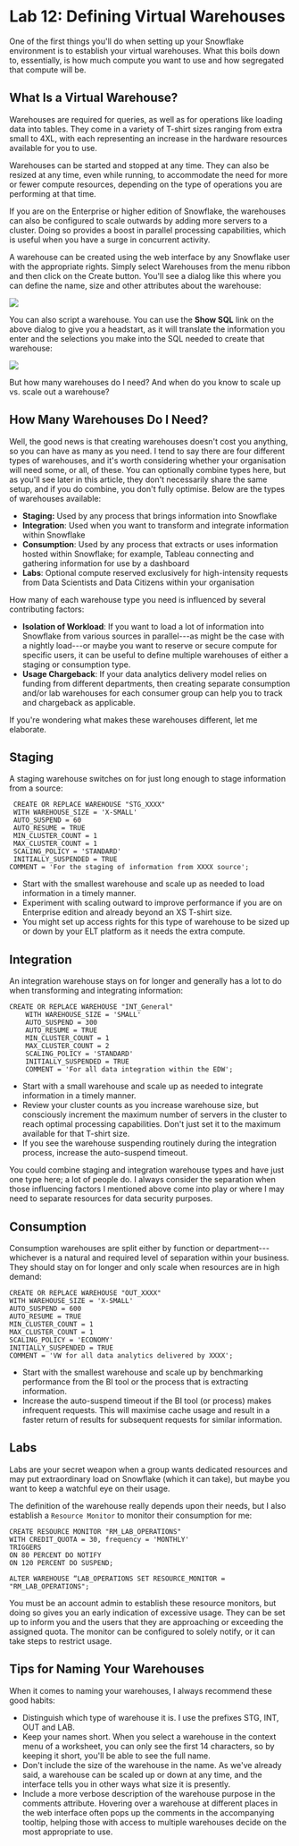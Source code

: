 Lab 12: Defining Virtual Warehouses 
===================================


One of the first things you'll do when setting up your Snowflake
environment is to establish your virtual warehouses. What this boils
down to, essentially, is how much compute you want to use and how
segregated that compute will be.

What Is a Virtual Warehouse?
----------------------------

Warehouses are required for queries, as well as for operations like
loading data into tables. They come in a variety of T-shirt sizes
ranging from extra small to 4XL, with each representing an increase in
the hardware resources available for you to use.

Warehouses can be started and stopped at any time. They can also be
resized at any time, even while running, to accommodate the need for
more or fewer compute resources, depending on the type of operations you
are performing at that time.

If you are on the Enterprise or higher edition of Snowflake, the
warehouses can also be configured to scale outwards by adding more
servers to a cluster. Doing so provides a boost in parallel processing
capabilities, which is useful when you have a surge in concurrent
activity.

A warehouse can be created using the web interface by any Snowflake user
with the appropriate rights. Simply select Warehouses from the menu
ribbon and then click on the Create button. You'll see a dialog like
this where you can define the name, size and other attributes about the
warehouse:

![](./lab_12_defining_virtual_warehouses_files/Warehouses1.jpg)

You can also script a warehouse. You can use the **Show SQL** link on
the above dialog to give you a headstart, as it will translate the
information you enter and the selections you make into the SQL needed to
create that warehouse:

![](./lab_12_defining_virtual_warehouses_files/Warehouses2.jpg)

But how many warehouses do I need? And when do you know to scale up vs.
scale out a warehouse?

How Many Warehouses Do I Need?
------------------------------

Well, the good news is that creating warehouses doesn't cost you
anything, so you can have as many as you need. I tend to say there are
four different types of warehouses, and it's worth considering whether
your organisation will need some, or all, of these. You can optionally
combine types here, but as you'll see later in this article, they don't
necessarily share the same setup, and if you do combine, you don't fully
optimise. Below are the types of warehouses available:

-   **Staging:** Used by any process that brings information into
    Snowflake
-   **Integration**: Used when you want to transform and integrate
    information within Snowflake
-   **Consumption**: Used by any process that extracts or uses
    information hosted within Snowflake; for example, Tableau connecting
    and gathering information for use by a dashboard
-   **Labs**: Optional compute reserved exclusively for high-intensity
    requests from Data Scientists and Data Citizens within your
    organisation

How many of each warehouse type you need is influenced by several
contributing factors:

-   **Isolation of Workload**: If you want to load a lot of information
    into Snowflake from various sources in parallel---as might be the
    case with a nightly load---or maybe you want to reserve or secure
    compute for specific users, it can be useful to define multiple
    warehouses of either a staging or consumption type.
-   **Usage Chargeback**: If your data analytics delivery model relies
    on funding from different departments, then creating separate
    consumption and/or lab warehouses for each consumer group can help
    you to track and chargeback as applicable.

If you're wondering what makes these warehouses different, let me
elaborate.

Staging
-------

A staging warehouse switches on for just long enough to stage
information from a source:


```
 CREATE OR REPLACE WAREHOUSE "STG_XXXX" 
 WITH WAREHOUSE_SIZE = 'X-SMALL' 
 AUTO_SUSPEND = 60 
 AUTO_RESUME = TRUE 
 MIN_CLUSTER_COUNT = 1 
 MAX_CLUSTER_COUNT = 1 
 SCALING_POLICY = 'STANDARD'
 INITIALLY_SUSPENDED = TRUE
COMMENT = 'For the staging of information from XXXX source';
```

-   Start with the smallest warehouse and scale up as needed to load
    information in a timely manner.
-   Experiment with scaling outward to improve performance if you are on
    Enterprise edition and already beyond an XS T-shirt size.
-   You might set up access rights for this type of warehouse to be
    sized up or down by your ELT platform as it needs the extra compute.

Integration
-----------

An integration warehouse stays on for longer and generally has a lot to
do when transforming and integrating information:


```
CREATE OR REPLACE WAREHOUSE "INT_General" 
    WITH WAREHOUSE_SIZE = 'SMALL' 
    AUTO_SUSPEND = 300 
    AUTO_RESUME = TRUE 
    MIN_CLUSTER_COUNT = 1 
    MAX_CLUSTER_COUNT = 2 
    SCALING_POLICY = 'STANDARD'
    INITIALLY_SUSPENDED = TRUE
    COMMENT = 'For all data integration within the EDW';
```

-   Start with a small warehouse and scale up as needed to integrate
    information in a timely manner.
-   Review your cluster counts as you increase warehouse size, but
    consciously increment the maximum number of servers in the cluster
    to reach optimal processing capabilities. Don't just set it to the
    maximum available for that T-shirt size.
-   If you see the warehouse suspending routinely during the integration
    process, increase the auto-suspend timeout.

You could combine staging and integration warehouse types and have just
one type here; a lot of people do. I always consider the separation when
those influencing factors I mentioned above come into play or where I
may need to separate resources for data security purposes.

Consumption
-----------

Consumption warehouses are split either by function or
department---whichever is a natural and required level of separation
within your business. They should stay on for longer and only scale when
resources are in high demand:


```
CREATE OR REPLACE WAREHOUSE "OUT_XXXX" 
WITH WAREHOUSE_SIZE = 'X-SMALL' 
AUTO_SUSPEND = 600 
AUTO_RESUME = TRUE 
MIN_CLUSTER_COUNT = 1 
MAX_CLUSTER_COUNT = 1 
SCALING_POLICY = 'ECONOMY' 
INITIALLY_SUSPENDED = TRUE
COMMENT = 'VW for all data analytics delivered by XXXX';
```

-   Start with the smallest warehouse and scale up by benchmarking
    performance from the BI tool or the process that is extracting
    information.
-   Increase the auto-suspend timeout if the BI tool (or process) makes
    infrequent requests. This will maximise cache usage and result in a
    faster return of results for subsequent requests for similar
    information.

Labs
----

Labs are your secret weapon when a group wants dedicated resources and
may put extraordinary load on Snowflake (which it can take), but maybe
you want to keep a watchful eye on their usage.

The definition of the warehouse really depends upon their needs, but I
also establish a `Resource Monitor`
to monitor their consumption for me:



```
CREATE RESOURCE MONITOR "RM_LAB_OPERATIONS" 
WITH CREDIT_QUOTA = 30, frequency = 'MONTHLY'
TRIGGERS 
ON 80 PERCENT DO NOTIFY
ON 120 PERCENT DO SUSPEND;
 
ALTER WAREHOUSE “LAB_OPERATIONS SET RESOURCE_MONITOR = "RM_LAB_OPERATIONS";
```

You must be an account admin to establish these resource monitors, but
doing so gives you an early indication of excessive usage. They can be
set up to inform you and the users that they are approaching or
exceeding the assigned quota. The monitor can be configured to solely
notify, or it can take steps to restrict usage.

Tips for Naming Your Warehouses
-------------------------------

When it comes to naming your warehouses, I always recommend these good
habits:

-   Distinguish which type of warehouse it is. I use the prefixes STG,
    INT, OUT and LAB.
-   Keep your names short. When you select a warehouse in the context
    menu of a worksheet, you can only see the first 14 characters, so by
    keeping it short, you'll be able to see the full name.
-   Don't include the size of the warehouse in the name. As we've
    already said, a warehouse can be scaled up or down at any time, and
    the interface tells you in other ways what size it is presently.
-   Include a more verbose description of the warehouse purpose in the
    comments attribute. Hovering over a warehouse at different places in
    the web interface often pops up the comments in the accompanying
    tooltip, helping those with access to multiple warehouses decide on
    the most appropriate to use.
